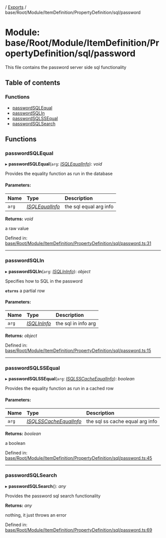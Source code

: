 [](../README.md) / [Exports](../modules.md) / base/Root/Module/ItemDefinition/PropertyDefinition/sql/password

# Module: base/Root/Module/ItemDefinition/PropertyDefinition/sql/password

This file contains the password server side sql functionality

## Table of contents

### Functions

- [passwordSQLEqual](base_root_module_itemdefinition_propertydefinition_sql_password.md#passwordsqlequal)
- [passwordSQLIn](base_root_module_itemdefinition_propertydefinition_sql_password.md#passwordsqlin)
- [passwordSQLSSEqual](base_root_module_itemdefinition_propertydefinition_sql_password.md#passwordsqlssequal)
- [passwordSQLSearch](base_root_module_itemdefinition_propertydefinition_sql_password.md#passwordsqlsearch)

## Functions

### passwordSQLEqual

▸ **passwordSQLEqual**(`arg`: [*ISQLEqualInfo*](../interfaces/base_root_module_itemdefinition_propertydefinition_types.isqlequalinfo.md)): *void*

Provides the equality function as run in the database

#### Parameters:

Name | Type | Description |
:------ | :------ | :------ |
`arg` | [*ISQLEqualInfo*](../interfaces/base_root_module_itemdefinition_propertydefinition_types.isqlequalinfo.md) | the sql equal arg info   |

**Returns:** *void*

a raw value

Defined in: [base/Root/Module/ItemDefinition/PropertyDefinition/sql/password.ts:31](https://github.com/onzag/itemize/blob/55e63f2c/base/Root/Module/ItemDefinition/PropertyDefinition/sql/password.ts#L31)

___

### passwordSQLIn

▸ **passwordSQLIn**(`arg`: [*ISQLInInfo*](../interfaces/base_root_module_itemdefinition_propertydefinition_types.isqlininfo.md)): *object*

Specifies how to SQL in the password

**`eturns`** a partial row

#### Parameters:

Name | Type | Description |
:------ | :------ | :------ |
`arg` | [*ISQLInInfo*](../interfaces/base_root_module_itemdefinition_propertydefinition_types.isqlininfo.md) | the sql in info arg   |

**Returns:** *object*

Defined in: [base/Root/Module/ItemDefinition/PropertyDefinition/sql/password.ts:15](https://github.com/onzag/itemize/blob/55e63f2c/base/Root/Module/ItemDefinition/PropertyDefinition/sql/password.ts#L15)

___

### passwordSQLSSEqual

▸ **passwordSQLSSEqual**(`arg`: [*ISQLSSCacheEqualInfo*](../interfaces/base_root_module_itemdefinition_propertydefinition_types.isqlsscacheequalinfo.md)): *boolean*

Provides the equality function as run in a cached row

#### Parameters:

Name | Type | Description |
:------ | :------ | :------ |
`arg` | [*ISQLSSCacheEqualInfo*](../interfaces/base_root_module_itemdefinition_propertydefinition_types.isqlsscacheequalinfo.md) | the sql ss cache equal arg info   |

**Returns:** *boolean*

a boolean

Defined in: [base/Root/Module/ItemDefinition/PropertyDefinition/sql/password.ts:45](https://github.com/onzag/itemize/blob/55e63f2c/base/Root/Module/ItemDefinition/PropertyDefinition/sql/password.ts#L45)

___

### passwordSQLSearch

▸ **passwordSQLSearch**(): *any*

Provides the password sql search functionality

**Returns:** *any*

nothing, it just throws an error

Defined in: [base/Root/Module/ItemDefinition/PropertyDefinition/sql/password.ts:69](https://github.com/onzag/itemize/blob/55e63f2c/base/Root/Module/ItemDefinition/PropertyDefinition/sql/password.ts#L69)
